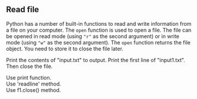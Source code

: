 ## Read file

Python has a number of built-in functions to read and write information from a file on your computer. The `open` function is used to open a file. The file can be opened in read mode (using `"r"` as the second argument) or in write mode (using `"w"` as the second argument). The `open` function returns the file object. You need to store it to close the file later.  
  
Print the contents of "input.txt" to output. Print the first line of "input1.txt". Then close the file.  

<div class='hint'>Use print function.</div>
<div class='hint'>Use 'readline' method.</div>
<div class='hint'>Use f1.close() method.</div>
